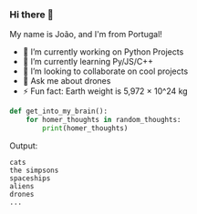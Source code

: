 ### Hi there 👋

My name is João, and I'm from Portugal! 

- 🔭 I’m currently working on Python Projects
- 🌱 I’m currently learning Py/JS/C++
- 👯 I’m looking to collaborate on cool projects
- 💬 Ask me about drones
- ⚡ Fun fact: Earth weight is 5,972 × 10^24 kg

```python
def get_into_my_brain():
    for homer_thoughts in random_thoughts:
        print(homer_thoughts)
```
Output: 
```
cats
the simpsons
spaceships
aliens
drones
...
```

    

    
